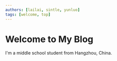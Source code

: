 ```yaml
---
authors: [lailai, sintle, yunluo]
tags: [welcome, top]
---
```


# Welcome to My Blog

I'm a middle school student from Hangzhou, China.

<!-- truncate -->
